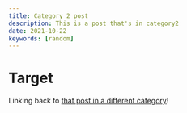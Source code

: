 ```yaml
---
title: Category 2 post
description: This is a post that's in category2
date: 2021-10-22
keywords: [random]
---
```

# Target
Linking back to [that post in a different category](../category1/cat1post.md#source)!
